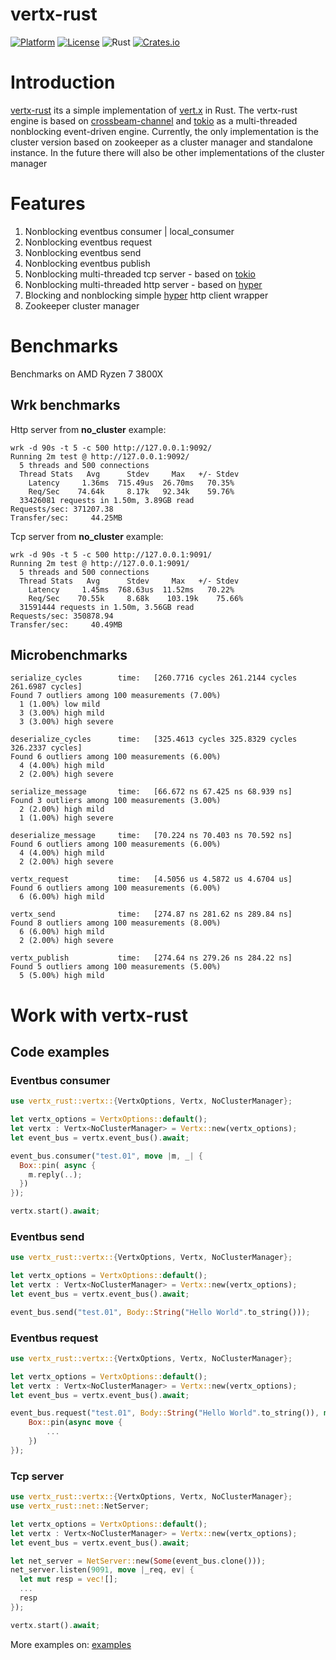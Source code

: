 # vertx-rust
[crates-badge]: https://img.shields.io/crates/v/vertx-rust
[crates-url]: https://crates.io/crates/vertx-rust

[![Platform](https://img.shields.io/badge/platform-%20%20%20%20Linux-green.svg?style=flat)](https://github.com/kathog/vertx-rust)
[![License](https://img.shields.io/badge/license-%20%20BSD%203%20clause-yellow.svg?style=flat)](LICENSE)
![Rust](https://github.com/kathog/vertx-rust/workflows/Rust/badge.svg)
[![Crates.io][crates-badge]][crates-url]

# Introduction

[vertx-rust](https://github.com/kathog/vertx-rust) its a simple implementation of [vert.x](https://github.com/eclipse-vertx/vert.x) in Rust. The vertx-rust engine is based on [crossbeam-channel](https://github.com/crossbeam-rs/crossbeam-channel) and [tokio](https://github.com/tokio-rs/tokio) as a multi-threaded nonblocking event-driven engine.
Currently, the only implementation is the cluster version based on zookeeper as a cluster manager and standalone instance. In the future there will also be other implementations of the cluster manager

# Features

1. Nonblocking eventbus consumer | local_consumer
2. Nonblocking eventbus request
3. Nonblocking eventbus send
4. Nonblocking eventbus publish
5. Nonblocking multi-threaded tcp server - based on [tokio](https://github.com/tokio-rs/tokio)
6. Nonblocking multi-threaded http server - based on [hyper](https://github.com/hyperium/hyper)
7. Blocking and nonblocking simple [hyper](https://github.com/hyperium/hyper) http client wrapper 
8. Zookeeper cluster manager

# Benchmarks

Benchmarks on AMD Ryzen 7 3800X

## Wrk benchmarks

Http server from **no_cluster** example:
```
wrk -d 90s -t 5 -c 500 http://127.0.0.1:9092/
Running 2m test @ http://127.0.0.1:9092/
  5 threads and 500 connections
  Thread Stats   Avg      Stdev     Max   +/- Stdev
    Latency     1.36ms  715.49us  26.70ms   70.35%
    Req/Sec    74.64k     8.17k   92.34k    59.76%
  33426081 requests in 1.50m, 3.89GB read
Requests/sec: 371207.38
Transfer/sec:     44.25MB
```
Tcp server from **no_cluster** example:
```
wrk -d 90s -t 5 -c 500 http://127.0.0.1:9091/
Running 2m test @ http://127.0.0.1:9091/
  5 threads and 500 connections
  Thread Stats   Avg      Stdev     Max   +/- Stdev
    Latency     1.45ms  768.63us  11.52ms   70.22%
    Req/Sec    70.55k     8.68k    103.19k    75.66%
  31591444 requests in 1.50m, 3.56GB read
Requests/sec: 350878.94
Transfer/sec:     40.49MB
```

## Microbenchmarks
```
serialize_cycles        time:   [260.7716 cycles 261.2144 cycles 261.6987 cycles]           
Found 7 outliers among 100 measurements (7.00%)
  1 (1.00%) low mild
  3 (3.00%) high mild
  3 (3.00%) high severe

deserialize_cycles      time:   [325.4613 cycles 325.8329 cycles 326.2337 cycles]             
Found 6 outliers among 100 measurements (6.00%)
  4 (4.00%) high mild
  2 (2.00%) high severe

serialize_message       time:   [66.672 ns 67.425 ns 68.939 ns]                              
Found 3 outliers among 100 measurements (3.00%)
  2 (2.00%) high mild
  1 (1.00%) high severe

deserialize_message     time:   [70.224 ns 70.403 ns 70.592 ns]                                
Found 6 outliers among 100 measurements (6.00%)
  4 (4.00%) high mild
  2 (2.00%) high severe

vertx_request           time:   [4.5056 us 4.5872 us 4.6704 us]                           
Found 6 outliers among 100 measurements (6.00%)
  6 (6.00%) high mild

vertx_send              time:   [274.87 ns 281.62 ns 289.84 ns]                       
Found 8 outliers among 100 measurements (8.00%)
  6 (6.00%) high mild
  2 (2.00%) high severe

vertx_publish           time:   [274.64 ns 279.26 ns 284.22 ns]                          
Found 5 outliers among 100 measurements (5.00%)
  5 (5.00%) high mild

```

# Work with vertx-rust

## Code examples

### Eventbus consumer
```rust
use vertx_rust::vertx::{VertxOptions, Vertx, NoClusterManager};

let vertx_options = VertxOptions::default();
let vertx : Vertx<NoClusterManager> = Vertx::new(vertx_options);
let event_bus = vertx.event_bus().await;

event_bus.consumer("test.01", move |m, _| {
  Box::pin( async {
    m.reply(..);
  })
});

vertx.start().await;
```

### Eventbus send

```rust
use vertx_rust::vertx::{VertxOptions, Vertx, NoClusterManager};

let vertx_options = VertxOptions::default();
let vertx : Vertx<NoClusterManager> = Vertx::new(vertx_options);
let event_bus = vertx.event_bus().await;

event_bus.send("test.01", Body::String("Hello World".to_string()));
```

### Eventbus request

```rust
use vertx_rust::vertx::{VertxOptions, Vertx, NoClusterManager};

let vertx_options = VertxOptions::default();
let vertx : Vertx<NoClusterManager> = Vertx::new(vertx_options);
let event_bus = vertx.event_bus().await;

event_bus.request("test.01", Body::String("Hello World".to_string()), move |m, _| {
    Box::pin(async move {
        ...
    })
});
```

### Tcp server

```rust
use vertx_rust::vertx::{VertxOptions, Vertx, NoClusterManager};
use vertx_rust::net::NetServer;

let vertx_options = VertxOptions::default();
let vertx : Vertx<NoClusterManager> = Vertx::new(vertx_options);
let event_bus = vertx.event_bus().await;

let net_server = NetServer::new(Some(event_bus.clone()));
net_server.listen(9091, move |_req, ev| {
  let mut resp = vec![];
  ...
  resp
});

vertx.start().await;

```

More examples on: [examples](https://github.com/kathog/vertx-rust/tree/main/examples)
